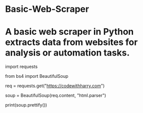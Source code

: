 # Basic-Web-Scraper 
# A basic web scraper in Python extracts data from websites for analysis or automation tasks.

import requests

from bs4 import BeautifulSoup

req = requests.get("https://codewithharry.com")

soup = BeautifulSoup(req.content, "html.parser")

print(soup.prettify())
